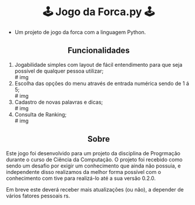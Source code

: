 <h1 align="center">🕹 Jogo da Forca.py 🕹</h1>
<ul>
    <li>Um projeto de jogo da forca com a linguagem Python.</li>
</ul>

<h2 align="center">Funcionalidades</h2>
<ol>
    <li>Jogabilidade simples com layout de fácil entendimento para que seja possível de qualquer pessoa utilizar;</li>
    # img
    <li>Escolha das opções do menu através de entrada numérica sendo de 1 á 5;</li>
    # img
    <li>Cadastro de novas palavras e dicas;</li>
    # img
    <li>Consulta de Ranking;</li>
    # img
</ol>

<h2 align="center">Sobre</h2>
<p>Este jogo foi desenvolvido para um projeto da disciplina de Progrmação durante o curso de Ciência da Computação.
O projeto foi recebido como sendo um desafio por exigir um conhecimento que ainda não possuia, e independente disso realizamos da melhor forma possível com o conhecimento com tive para realizá-lo até a sua versão 0.2.0.</p>
<p>Em breve este deverá receber mais atualizações (ou não), a depender de vários fatores pessoais rs.</p>
